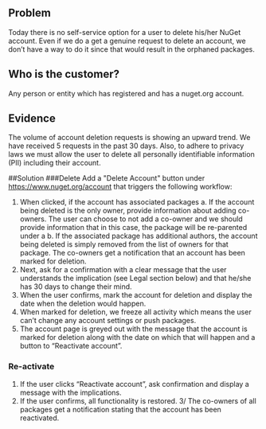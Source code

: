##  Problem
Today there is no self-service option for a user to delete his/her NuGet account. Even if we do a get a genuine request to delete an account, we don’t have a way to do it since that would result in the orphaned packages.

## Who is the customer?
Any person or entity which has registered and has a nuget.org account.

## Evidence
The volume of account deletion requests is showing an upward trend. We have received 5 requests in the past 30 days. Also, to adhere to privacy laws we must allow the user to delete all personally identifiable information (PII) including their account.

##Solution
###Delete
Add a "Delete Account" button under  https://www.nuget.org/account that triggers the following workflow:

1. When clicked, if the account has associated packages
  a. If the account being deleted is the only owner, provide information about adding co-owners. The user can choose to not add a co-owner and we should provide information that in this case, the package will be re-parented under a <deleted account>
 b. If the associated package has additional authors, the account being deleted is simply removed from the list of owners for that package. The co-owners get a notification that an account has been marked for deletion.
2. Next, ask for a confirmation with a clear message that the user understands the implication (see Legal section below) and that he/she has 30 days to change their mind.
3. When the user confirms, mark the account for deletion and display the date when the deletion would happen.
4. When marked for deletion, we freeze all activity which means the user can’t change any account settings or push packages.
5. The account page is greyed out with the message that the account is marked for deletion along with the date on which that will happen and a button to “Reactivate account”.

### Re-activate

1. If the user clicks “Reactivate account”, ask confirmation and display a message with the implications.
2. If the user confirms, all functionality is restored.
3/ The co-owners of all packages get a notification stating that the account has been reactivated.


